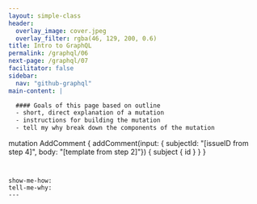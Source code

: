 ```yaml
---
layout: simple-class
header:
  overlay_image: cover.jpeg
  overlay_filter: rgba(46, 129, 200, 0.6)
title: Intro to GraphQL
permalink: /graphql/06
next-page: /graphql/07
facilitator: false
sidebar:
  nav: "github-graphql"
main-content: |

  #### Goals of this page based on outline
  - short, direct explanation of a mutation
  - instructions for building the mutation
  - tell my why break down the components of the mutation

  ```
  mutation AddComment {
    addComment(input: {
      subjectId: "[issueID from step 4]",
      body: "[template from step 2]"})
    {
      subject {
        id
      }
    }
  }
  ```


show-me-how:
tell-me-why:
---
```

